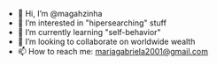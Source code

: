- 👋 Hi, I’m @magahzinha
- 👀 I’m interested in "hipersearching" stuff
- 🌱 I’m currently learning "self-behavior"
- 💞️ I’m looking to collaborate on worldwide wealth
- 📫 How to reach me: mariagabriela2001@gmail.com

<!---
magahzinha/magahzinha is a ✨ special ✨ repository because its `README.md` (this file) appears on your GitHub profile.
You can click the Preview link to take a look at your changes.
--->
